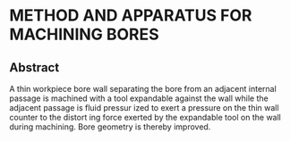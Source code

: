 # METHOD AND APPARATUS FOR MACHINING BORES

## Abstract
A thin workpiece bore wall separating the bore from an adjacent internal passage is machined with a tool expandable against the wall while the adjacent passage is fluid pressur ized to exert a pressure on the thin wall counter to the distort ing force exerted by the expandable tool on the wall during machining. Bore geometry is thereby improved.